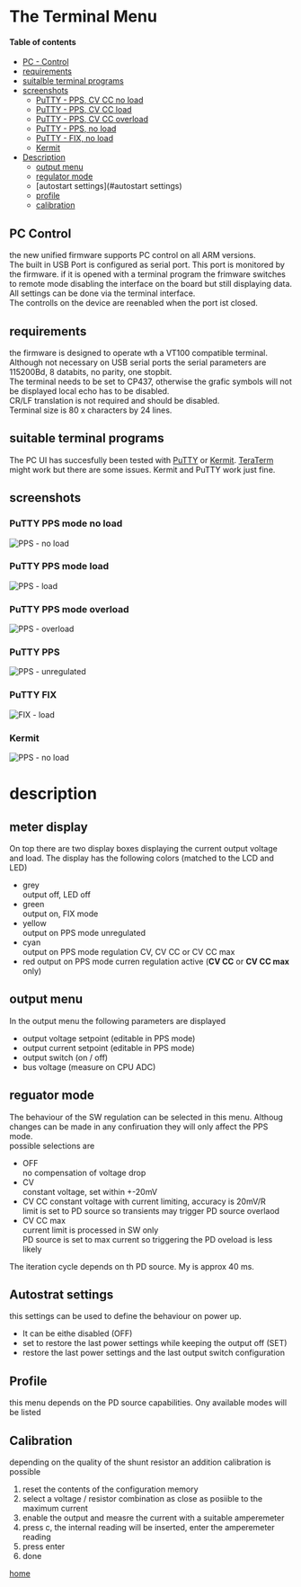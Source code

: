 # The Terminal Menu

#### Table of contents
- [PC - Control](#PC-Control)
- [requirements](#requirements)
- [suitalble terminal programs](#suitable-terminal-programs)
- [screenshots](#screenshots)
  - [PuTTY - PPS, CV CC no load](#PuTTY-PPS-mode-no-load)
  - [PuTTY - PPS, CV CC load](#PuTTY-PPS-mode-load)
  - [PuTTY - PPS, CV CC overload](##PuTTY-PPS-mode-overload)
  - [PuTTY - PPS, no load](#PuTTY-PPS)
  - [PuTTY - FIX, no load](#PuTTY-FIX)
  - [Kermit](#kermit)
- [Description](#description)
  - [output menu](#output-menu)
  - [regulator mode](#regulator-mode)
  - [autostart settings](#autostart settings)
  - [profile](#profile)
  - [calibration](#calibration)

## PC Control
the new unified firmware supports PC control on all ARM versions.  
The built in USB Port is configured as serial port. This port is monitored 
by the firmware. if it is opened with a terminal program the frimware switches 
to remote mode disabling the interface on the board but still displaying data.
All settings can be done via the terminal interface.   
The controlls on the device are reenabled when the port ist closed.

## requirements
the firmware is designed to operate wth a VT100 compatible terminal. Although 
not necessary on USB serial ports the serial parameters are 115200Bd, 8 databits, 
no parity, one stopbit.  
The terminal needs to be set to CP437, otherwise the grafic symbols will not be displayed
local echo has to be disabled.  
CR/LF translation is not required and should be disabled.  
Terminal size is 80 x characters by 24 lines.

## suitable terminal programs
The PC UI has succesfully been tested with [PuTTY](https://putty.org/) or [Kermit](https://www.kermitproject.org/). 
[TeraTerm](https://github.com/TeraTermProject) might work but there are some issues. Kermit and PuTTY work just fine.

## screenshots
### PuTTY PPS mode no load
![PPS - no load](../img/Terminal01.png)
### PuTTY PPS mode load
![PPS - load](../img/Terminal02.png)
### PuTTY PPS mode overload
![PPS - overload](../img/Terminal03.png)
### PuTTY PPS 
![PPS - unregulated](../img/Terminal04.png)
### PuTTY FIX 
![FIX - load](../img/Terminal05.png)
### Kermit
![PPS - no load](../img/Terminal06.png)

# description
## meter display
On top there are two display boxes displaying the current output voltage and load. The display has the following colors (matched to the LCD and LED)
 - grey  
   output off, LED off
 - green  
   output on, FIX mode
 - yellow  
   output on PPS mode unregulated
 - cyan  
   output on PPS mode regulation CV, CV CC or CV CC max
 - red 
   output on PPS mode curren regulation active (**CV CC** or **CV CC max** only)

## output menu
In the output menu the following parameters are displayed
 - output voltage setpoint (editable in PPS mode)
 - output current setpoint (editable in PPS mode)
 - output switch (on / off)
 - bus voltage (measure on CPU ADC)

## reguator mode
The behaviour of the SW regulation can be selected in this menu. Althoug changes can be made in any confiruation they will only affect the PPS mode.  
possible selections are
 - OFF  
   no compensation of voltage drop
 - CV  
   constant voltage, set within +-20mV
 - CV CC 
   constant voltage with current limiting, accuracy is 20mV/R  
   limit is set to PD source so transients may trigger PD source overlaod  
 - CV CC max  
   current limit is processed in SW only  
   PD source is set to max current so triggering the PD oveload is less likely
   
The iteration cycle depends on th PD source. My is approx 40 ms.

## Autostrat settings
this settings can be used to define the behaviour on power up. 
 - It can be eithe disabled (OFF)
 - set to restore the last power settings while keeping the output off (SET)
 - restore the last power settings and the last output switch configuration

## Profile
this menu depends on the PD source capabilities. Ony available modes will be listed

## Calibration
depending on the quality of the shunt resistor an addition calibration is possible
 1. reset the contents of the configuration memory
 1. select a voltage / resistor combination as close as posiible to the maximum current
 1. enable the output and measre the current with a suitable amperemeter
 1. press c, the internal reading will be inserted, enter the amperemeter reading
 1. press enter 
 1. done
 
 
[home](..readme.md)